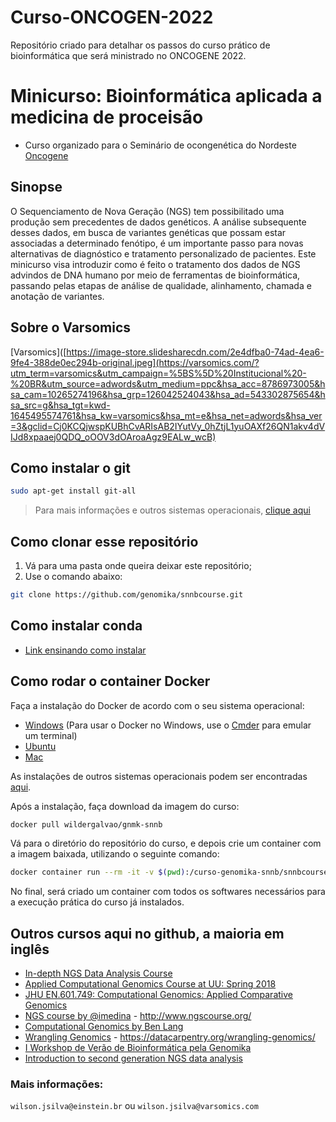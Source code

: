 # Curso-ONCOGEN-2022
Repositório criado para detalhar os passos do curso prático de bioinformática que será ministrado no ONCOGENE 2022.

# Minicurso: Bioinformática aplicada a medicina de proceisão

* Curso organizado para o Seminário de ocongenética do Nordeste [Oncogene](https://sis.automacaodeeventos.com.br/2022/Oncogene/sis/inscricao/index.asp)

## Sinopse

O Sequenciamento de Nova Geração (NGS) tem possibilitado uma produção sem precedentes de dados genéticos. A análise subsequente desses dados, em busca de variantes genéticas que possam estar associadas a determinado fenótipo, é um importante passo para novas alternativas de diagnóstico e tratamento personalizado de pacientes. Este minicurso visa introduzir como é feito o tratamento dos dados de NGS advindos de DNA humano por meio de ferramentas de bioinformática, passando pelas etapas de análise de qualidade, alinhamento, chamada e anotação de variantes.

## Sobre o Varsomics

[Varsomics]([https://image-store.slidesharecdn.com/2e4dfba0-74ad-4ea6-9fe4-388de0ec294b-original.jpeg](https://varsomics.com/?utm_term=varsomics&utm_campaign=%5BS%5D%20Institucional%20-%20BR&utm_source=adwords&utm_medium=ppc&hsa_acc=8786973005&hsa_cam=10265274196&hsa_grp=126042524043&hsa_ad=543302875654&hsa_src=g&hsa_tgt=kwd-1645495574761&hsa_kw=varsomics&hsa_mt=e&hsa_net=adwords&hsa_ver=3&gclid=Cj0KCQjwspKUBhCvARIsAB2IYutVy_0hZtjL1yuOAXf26QN1akv4dVIJd8xpaaej0QDQ_oOOV3dOAroaAgz9EALw_wcB)

## Como instalar o git

```bash
sudo apt-get install git-all
```

> Para mais informações e outros sistemas operacionais, [clique aqui](https://git-scm.com/book/pt-br/v2/Come%C3%A7ando-Instalando-o-Git)

## Como clonar esse repositório

1. Vá para uma pasta onde queira deixar este repositório;
2. Use o comando abaixo:

```bash
git clone https://github.com/genomika/snnbcourse.git 
``` 

## Como instalar conda
* [Link ensinando como instalar](https://conda.io/docs/user-guide/install/index.html)

## Como rodar o container Docker

Faça a instalação do Docker de acordo com o seu sistema operacional:

* [Windows](https://store.docker.com/editions/community/docker-ce-desktop-windows) (Para usar o Docker no Windows, use o [Cmder](http://cmder.net/) para emular um terminal)
* [Ubuntu](https://store.docker.com/editions/community/docker-ce-server-ubuntu)
* [Mac](https://store.docker.com/editions/community/docker-ce-desktop-mac)

As instalações de outros sistemas operacionais podem ser encontradas [aqui](https://www.docker.com/community-edition).

Após a instalação, faça download da imagem do curso:

```bash
docker pull wildergalvao/gnmk-snnb
```

Vá para o diretório do repositório do curso, e depois crie um container com a imagem baixada, utilizando o seguinte comando:

```bash
docker container run --rm -it -v $(pwd):/curso-genomika-snnb/snnbcourse wildergalvao/gnmk-snnb
```

No final, será criado um container com todos os softwares necessários para a execução prática do curso já instalados.

## Outros cursos aqui no github, a maioria em inglês

* [In-depth NGS Data Analysis Course](https://github.com/hbctraining/In-depth-NGS-Data-Analysis-Course)
* [Applied Computational Genomics Course at UU: Spring 2018](https://github.com/quinlan-lab/applied-computational-genomics)
* [JHU EN.601.749: Computational Genomics: Applied Comparative Genomics](https://github.com/schatzlab/appliedgenomics2018)
* [NGS course by @imedina](https://github.com/ngs-course/ngs-course.github.io) - http://www.ngscourse.org/
* [Computational Genomics by Ben Lang](https://github.com/BenLangmead/comp-genomics-class)
* [Wrangling Genomics](https://github.com/datacarpentry/wrangling-genomics) - https://datacarpentry.org/wrangling-genomics/
* [I Workshop de Verão de Bioinformática pela Genomika](https://github.com/genomika/summercourse)
* [Introduction to second generation NGS data analysis](https://github.com/geocarvalho/ngs-studies/tree/master/biome-ngs)

### Mais informações:
`wilson.jsilva@einstein.br` ou `wilson.jsilva@varsomics.com`
